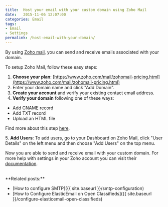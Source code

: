 ```yaml
---
title:  Host your email with your custom domain using Zoho Mail
date:   2015-11-06 12:07:00
categories: Email
tags: 
- Email
- Settings
permalink: /host-email-with-your-domain/
---
```

By using [Zoho mail](https://www.zoho.com/mail/), you can send and receive emails associated with your domain.

To setup Zoho Mail, follow these easy steps:

1. **Choose your plan**: [https://www.zoho.com/mail/zohomail-pricing.html](https://www.zoho.com/mail/zohomail-pricing.html)
2. Enter your domain name and click "Add Domain".
3. **Create your account** and verify your existing contact email address.
4. **Verify your domain** following one of these ways:

  - Add CNAME record
  - Add TXT record
  - Upload an HTML file

  Find more about this step [here](https://www.zoho.com/mail/help/adminconsole/domain-verification.html).

5\. **Add Users**: To add users, go to your Dashboard on Zoho Mail, click "User Details" on the left menu and then choose "Add Users" on the top menu.

Now you are able to send and receive email with your custom domain. For more help with settings in your Zoho account you can visit their [documentation](https://www.zoho.com/mail/help/).

<br>
**Related posts:**

+ [How to configure SMTP]({{ site.baseurl }}/smtp-configuration)
+ [How to Configure ElasticEmail on Open Classifieds]({{ site.baseurl }}/configure-elasticemail-open-classifieds)

